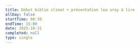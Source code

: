 ```yaml
---
title: Début biblio climat + présentation lea uroy à lire
allDay: false
startTime: 08:30
endTime: 15:00
date: 2025-10-31
completed: null
type: single
---
```

